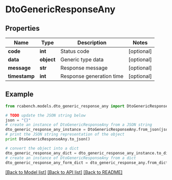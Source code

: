 # DtoGenericResponseAny


## Properties

Name | Type | Description | Notes
------------ | ------------- | ------------- | -------------
**code** | **int** | Status code | [optional] 
**data** | **object** | Generic type data | [optional] 
**message** | **str** | Response message | [optional] 
**timestamp** | **int** | Response generation time | [optional] 

## Example

```python
from rcabench.models.dto_generic_response_any import DtoGenericResponseAny

# TODO update the JSON string below
json = "{}"
# create an instance of DtoGenericResponseAny from a JSON string
dto_generic_response_any_instance = DtoGenericResponseAny.from_json(json)
# print the JSON string representation of the object
print DtoGenericResponseAny.to_json()

# convert the object into a dict
dto_generic_response_any_dict = dto_generic_response_any_instance.to_dict()
# create an instance of DtoGenericResponseAny from a dict
dto_generic_response_any_form_dict = dto_generic_response_any.from_dict(dto_generic_response_any_dict)
```
[[Back to Model list]](../README.md#documentation-for-models) [[Back to API list]](../README.md#documentation-for-api-endpoints) [[Back to README]](../README.md)



